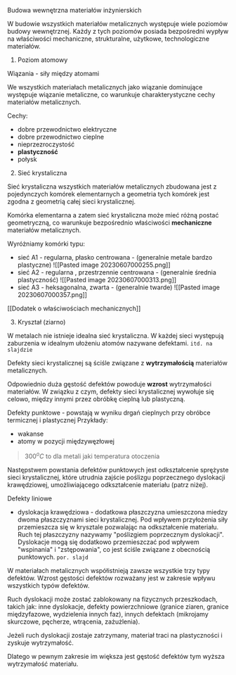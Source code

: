Budowa wewnętrzna materiałów inżynierskich

W budowie wszystkich materiałów metalicznych występuje wiele poziomów budowy wewnętrznej. Każdy z tych poziomów posiada bezpośredni wypływ na właściwości mechaniczne, strukturalne, użytkowe, technologiczne materiałów. 

1. Poziom atomowy

Wiązania - siły między atomami

We wszystkich materiałach metalicznych jako wiązanie dominujące występuje wiązanie metaliczne, co warunkuje charakterystyczne cechy materiałów metalicznych.

Cechy:

- dobre przewodnictwo elektryczne
- dobre przewodnictwo cieplne
- nieprzezroczystość
- **plastyczność**
- połysk

2. Sieć krystaliczna

Sieć krystaliczna wszystkich materiałów metalicznych zbudowana jest z pojedynczych komórek elementarnych a geometria tych komórek jest zgodna z geometrią całej sieci krystalicznej.

Komórka elementarna a zatem sieć krystaliczna może mieć różną postać geometryczną, co warunkuje bezpośrednio właściwości **mechaniczne** materiałów metalicznych.

Wyróżniamy komórki typu:

- sieć A1 - regularna, płasko centrowana - (generalnie metale bardzo plastyczne)
![[Pasted image 20230607000255.png]]
- sieć A2 - regularna , przestrzennie centrowana - (generalnie średnia plastyczność)
![[Pasted image 20230607000313.png]]
- sieć A3 - heksagonalna, zwarta - (generalnie twarde)
![[Pasted image 20230607000357.png]]

[[Dodatek o właściwościach mechanicznych]]

3. Kryształ (ziarno)

W metalach nie istnieje idealna sieć krystaliczna. W każdej sieci występują zaburzenia w idealnym ułożeniu atomów nazywane defektami. `itd. na slajdzie`

Defekty sieci krystalicznej są ściśle związane z **wytrzymałością** materiałów metalicznych.

Odpowiednio duża gęstość defektów powoduje **wzrost** wytrzymałości materiałów. W związku z czym, defekty sieci krystalicznej wywołuje się celowo, między innymi przez obróbkę cieplną lub plastyczną.

Defekty punktowe - powstają w wyniku drgań cieplnych przy obróbce termicznej i plastycznej
Przykłady:

- wakanse
- atomy w pozycji międzywęzłowej

> 300$^oC$ to dla metali jaki temperatura otoczenia

Następstwem powstania defektów punktowych jest odkształcenie sprężyste sieci krystalicznej, które utrudnia zajście poślizgu poprzecznego dyslokacji krawędziowej, umożliwiającego odkształcenie materiału (patrz niżej). 

Defekty liniowe

- dyslokacja krawędziowa - dodatkowa płaszczyzna umieszczona miedzy dwoma płaszczyznami sieci krystalicznej. Pod wpływem przyłożenia siły przemieszcza się w krysztale pozwalając na odkształcenie materiału. Ruch tej płaszczyzny nazywamy "poślizgiem poprzecznym dyslokacji". Dyslokacje mogą się dodatkowo przemieszczać pod wpływem "wspinania" i "zstępowania", co jest ściśle związane z obecnością punktowych. `por. slajd`

W materiałach metalicznych współistnieją zawsze wszystkie trzy typy defektów. Wzrost gęstości defektów rozważany jest w zakresie wpływu wszystkich typów defektów. 

Ruch dyslokacji może zostać zablokowany na fizycznych przeszkodach, takich jak: inne dyslokacje, defekty powierzchniowe (granice ziaren, granice międzyfazowe, wydzielenia innych faz), innych defektach (mikrojamy skurczowe, pęcherze, wtrącenia, zażużlenia).

Jeżeli ruch dyslokacji zostaje zatrzymany, materiał traci na plastyczności i zyskuje wytrzymałość.

Dlatego w pewnym zakresie im większa jest gęstość defektów tym wyższa wytrzymałość materiału.

